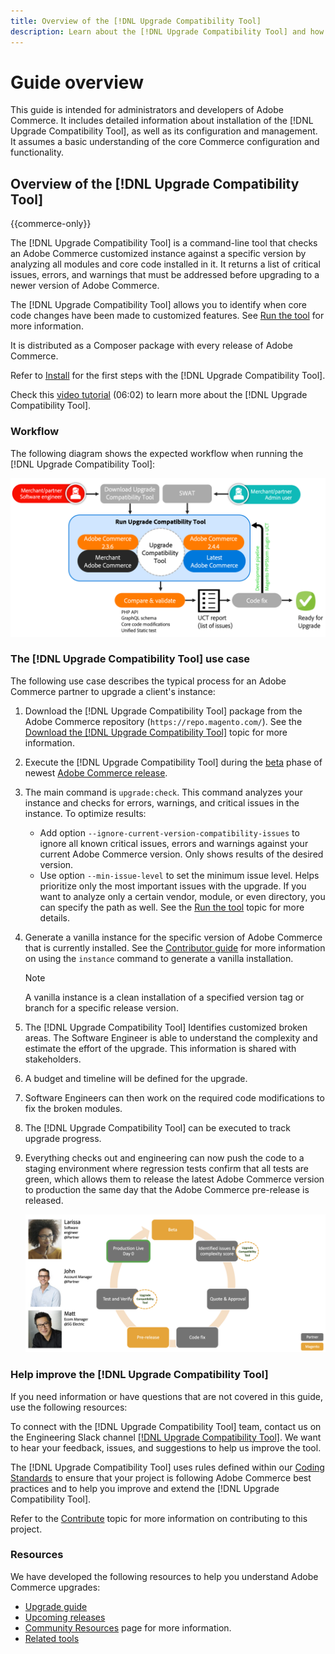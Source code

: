 ```yaml
---
title: Overview of the [!DNL Upgrade Compatibility Tool]
description: Learn about the [!DNL Upgrade Compatibility Tool] and how it can help you with your Adobe Commerce project.
---
```


# Guide overview

This guide is intended for administrators and developers of Adobe Commerce. It includes detailed information about installation of the [!DNL Upgrade Compatibility Tool], as well as its configuration and management. It assumes a basic understanding of the core Commerce configuration and functionality.

## Overview of the [!DNL Upgrade Compatibility Tool]

{{commerce-only}}

The [!DNL Upgrade Compatibility Tool] is a command-line tool that checks an Adobe Commerce customized instance against a specific version by analyzing all modules and core code installed in it. It returns a list of critical issues, errors, and warnings that must be addressed before upgrading to a newer version of Adobe Commerce.

The [!DNL Upgrade Compatibility Tool] allows you to identify when core code changes have been made to customized features. See [Run the tool](../upgrade-compatibility-tool/run.md) for more information.

It is distributed as a Composer package with every release of Adobe Commerce.

Refer to [Install](../upgrade-compatibility-tool/install.md) for the first steps with the [!DNL Upgrade Compatibility Tool].

Check this [video tutorial](https://experienceleague.adobe.com/docs/commerce-learn/tutorials/upgrade/upgrade-compatibility-tool-overview.html?lang=en) (06:02) to learn more about the [!DNL Upgrade Compatibility Tool].

### Workflow

The following diagram shows the expected workflow when running the [!DNL Upgrade Compatibility Tool]:

![[!DNL Upgrade Compatibility Tool] Diagram](../../assets/upgrade-guide/uct-diagram-v5.png)

### The [!DNL Upgrade Compatibility Tool] use case

The following use case describes the typical process for an Adobe Commerce partner to upgrade a client's instance:

1. Download the [!DNL Upgrade Compatibility Tool] package from the Adobe Commerce repository (`https://repo.magento.com/`). See the [Download the [!DNL Upgrade Compatibility Tool]](../upgrade-compatibility-tool/install.md#download-the-upgrade-compatibility-tool) topic for more information.
1. Execute the [!DNL Upgrade Compatibility Tool] during the [beta](https://devdocs.magento.com/release/beta-program.html) phase of newest [Adobe Commerce release](https://devdocs.magento.com/release/). 
1. The main command is `upgrade:check`. This command analyzes your instance and checks for errors, warnings, and critical issues in the instance. To optimize results:

   - Add option `--ignore-current-version-compatibility-issues` to ignore all known critical issues, errors and warnings against your current Adobe Commerce version. Only shows results of the desired version.
   - Use option `--min-issue-level` to set the minimum issue level. Helps prioritize only the most important issues with the upgrade. If you want to analyze only a certain vendor, module, or even directory, you can specify the path as well. See the [Run the tool](https://experienceleague.adobe.com/docs/commerce-operations/upgrade-guide/upgrade-compatibility-tool/run.html?lang=en) topic for more details.

1. Generate a vanilla instance for the specific version of Adobe Commerce that is currently installed. See the [Contributor guide](https://devdocs.magento.com/contributor-guide/contributing.html#vanilla-pr) for more information on using the `instance` command to generate a vanilla installation.

   >[!NOTE]
   >
   >A vanilla instance is a clean installation of a specified version tag or branch for a specific release version.

1. The [!DNL Upgrade Compatibility Tool] Identifies customized broken areas. The Software Engineer is able to understand the complexity and estimate the effort of the upgrade. This information is shared with stakeholders.
1. A budget and timeline will be defined for the upgrade.
1. Software Engineers can then work on the required code modifications to fix the broken modules.
1. The [!DNL Upgrade Compatibility Tool] can be executed to track upgrade progress.
1. Everything checks out and engineering can now push the code to a staging environment where regression tests confirm that all tests are green, which allows them to release the latest Adobe Commerce version to production the same day that the Adobe Commerce pre-release is released.

   ![[!DNL Upgrade Compatibility Tool] audience](../../assets/upgrade-guide/audience-uct-v3.png)

### Help improve the [!DNL Upgrade Compatibility Tool]

If you need information or have questions that are not covered in this guide, use the following resources:

To connect with the [!DNL Upgrade Compatibility Tool] team, contact us on the Engineering Slack channel [[!DNL Upgrade Compatibility Tool]](https://magentocommeng.slack.com/archives/C019Y143U9F). We want to hear your feedback, issues, and suggestions to help us improve the tool.

The [!DNL Upgrade Compatibility Tool] uses rules defined within our [Coding Standards](https://devdocs.magento.com/guides/v2.4/coding-standards/bk-coding-standards.html) to ensure that your project is following Adobe Commerce best practices and to help you improve and extend the [!DNL Upgrade Compatibility Tool].

Refer to the [Contribute](https://devdocs.magento.com/guides/v2.4/coding-standards/contributing.html)  topic for more information on contributing to this project.

### Resources

We have developed the following resources to help you understand Adobe Commerce upgrades:

- [Upgrade guide](https://experienceleague.adobe.com/docs/commerce-operations/upgrade-guide/overview.html)
- [Upcoming releases](https://devdocs.magento.com/release/)
- [Community Resources](https://devdocs.magento.com/community/resources/resources.html) page for more information.
- [Related tools](https://experienceleague.adobe.com/docs/commerce-operations/upgrade-guide/related-tools.html)
